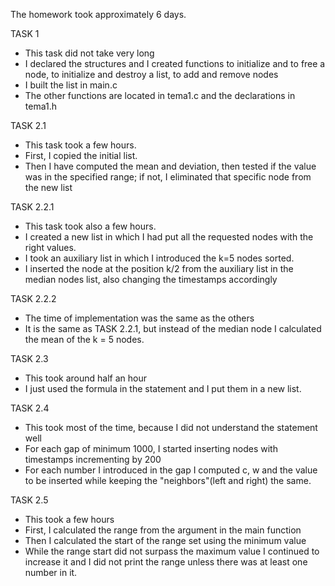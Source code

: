 The homework took approximately 6 days.

TASK 1

- This task did not take very long
- I declared the structures and I created functions to initialize and to free a node,
  to initialize and destroy a list, to add and remove nodes
- I built the list in main.c
- The other functions are located in tema1.c and the declarations in tema1.h

TASK 2.1

- This task took a few hours.
- First, I copied the initial list.
- Then I have computed the mean and deviation, then tested if the value was in the specified range;
  if not, I eliminated that specific node from the new list
  
TASK 2.2.1

- This task took also a few hours.
- I created a new list in which I had put all the requested nodes with the right values.
- I took an auxiliary list in which I introduced the k=5 nodes sorted.
- I inserted the node at the position k/2 from the auxiliary list in the median nodes list, also 
  changing the timestamps accordingly 

TASK 2.2.2

 - The time of implementation was the same as the others
 - It is the same as TASK 2.2.1, but instead of the median node I calculated the mean of the k = 5 
   nodes. 

TASK 2.3

 - This took around half an hour
 - I just used the formula in the statement and I put them in a new list.

TASK 2.4

 - This took most of the time, because I did not understand the statement well
 - For each gap of minimum 1000, I started inserting nodes with timestamps incrementing by 200
 - For each number I introduced in the gap I computed c, w and the value to be inserted while keeping
the "neighbors"(left and right) the same.

TASK 2.5

 - This took a few hours
 - First, I calculated the range from the argument in the main function 
 - Then I calculated the start of the range set using the minimum value
 - While the range start did not surpass the maximum value I continued to increase it and I did not 
print the range unless there was at least one number in it.

